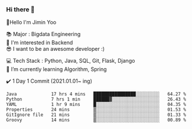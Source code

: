 ### Hi there 👋                       
<!-- [![Hits](https://hits.seeyoufarm.com/api/count/incr/badge.svg?url=https%3A%2F%2Fgithub.com%2Fjjimini98&count_bg=%23E55516&title_bg=%23A2C639&icon=&icon_color=%23000000&title=counts&edge_flat=false)](https://hits.seeyoufarm.com) -->


👋Hello I'm Jimin Yoo  

<!-- [![Anurag's github stats](https://github-readme-stats.vercel.app/api?username=jjimini98&hide_rank=True)](https://github.com/anuraghazra/github-readme-stats) -->

 
📚 Major :  Bigdata Engineering                
🤔 I'm interested in Backend         
😎 I want to be an awesome developer :)                 

💻 Tech Stack : Python, Java, SQL, Git, Flask, Django                                                     
🌱 I’m currently learning Algorithm, Spring       

<!-- 🧐 [My Personal Blog](https://growingarchive.tistory.com/)              -->
<!-- 📫 Contact : [LinkedIn](https://www.linkedin.com/in/jimin-yoo-8b6aa0200/) , [Instagram](https://www.instagram.com/tmyrvl/)    -->

✔️ 1 Day 1 Commit (2021.01.01~ ing)                                           
<!--✔️ 1 Day 1 BOJ (2021.03.05~ ing) [GO](https://github.com/jjimini98/Algorithm_Study) -->                                                                
<!--✔️ 1 Day 1 BQ (2021.03.20~ ing) [GO](https://github.com/jjimini98/Backend_Interview_Question) -->

<!--🏃 Personal Project (21.03.21~ ing)    [GO](https://github.com/jjimini98/SecurityLight)      -->                                                   
<!--✍️ TIL(Today I Learned)  [GO](https://github.com/jjimini98/TIL)-->

   
<!--START_SECTION:waka-->

```text
Java             17 hrs 4 mins   ████████████████░░░░░░░░░   64.27 %
Python           7 hrs 1 min     ██████▓░░░░░░░░░░░░░░░░░░   26.43 %
YAML             1 hr 9 mins     █░░░░░░░░░░░░░░░░░░░░░░░░   04.35 %
Properties       24 mins         ▒░░░░░░░░░░░░░░░░░░░░░░░░   01.53 %
GitIgnore file   21 mins         ▒░░░░░░░░░░░░░░░░░░░░░░░░   01.33 %
Groovy           14 mins         ▒░░░░░░░░░░░░░░░░░░░░░░░░   00.89 %
```

<!--END_SECTION:waka-->
<!-- [![Anurag's github stats](https://github-readme-stats.vercel.app/api?username=jjimini98&hide_rank=True)](https://github.com/anuraghazra/github-readme-stats) -->
<!-- [![Top Langs](https://github-readme-stats.vercel.app/api/top-langs/?username=jjimini98&langs_count=4&layout=compact)](https://github.com/anuraghazra/github-readme-stats) -->



<!--
**jjimini98/jjimini98** is a ✨ _special_ ✨ repository because its `README.md` (this file) appears on your GitHub profile.

[![solved.ac tier](http://mazassumnida.wtf/api/generate_badge?boj=jjimini98)](https://solved.ac/jjimini98)
![hyp3rflow's solved.ac stats](https://github-readme-solvedac.hyp3rflow.vercel.app/api/?handle=jjimini98)

Here are some ideas to get you started:

- 🔭 I’m currently working on ...
- 🌱 I’m currently learning d
- 👯 I’m looking to collaborate on ...
- 🤔 I’m looking for help with ...
- 💬 Ask me about ...
- 📫 Contact: [blog](https://growingarchive.tistory.com/) [instagram](https://www.instagram.com/ggrowingtree/) [email](jjimini98@naver.com)
- 😄 Pronouns: ...
- ⚡ Fun fact: ...



Here are some ideas to get you started:

- 🔭 I’m currently working on ...
- 🌱 I’m currently learning d
- 👯 I’m looking to collaborate on ...
- 🤔 I’m looking for help with ...
- 💬 Ask me about ...
- 📫 How to reach me: ...
- 😄 Pronouns: ...
- ⚡ Fun fact: ...

-->








